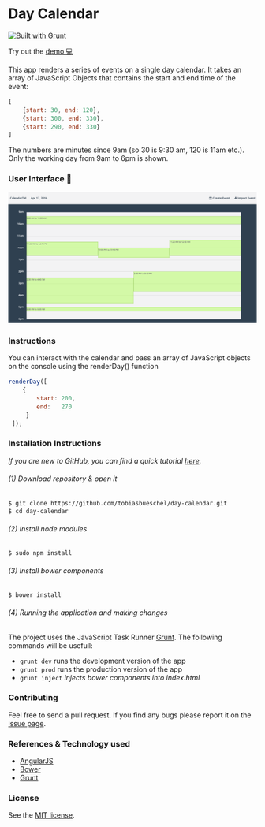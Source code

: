 # Day Calendar
[![Built with Grunt](https://cdn.gruntjs.com/builtwith.svg)](http://gruntjs.com/)

Try out the [demo :computer:](https://calendartm.firebaseapp.com/)

This app renders a series of events on a single day calendar. It takes an array of JavaScript Objects that contains the start and end time of the event:
```javascript
[
    {start: 30, end: 120},
    {start: 300, end: 330},
    {start: 290, end: 330}
]
```
The numbers are minutes since 9am (so 30 is 9:30 am, 120 is 11am etc.). Only the working day from 9am to 6pm is shown.

### User Interface :calendar:
![screenshot](https://github.com/tobiasbueschel/day-calendar/blob/master/ui.png)

### Instructions
You can interact with the calendar and pass an array of JavaScript objects on the console using the renderDay() function
```javascript
renderDay([
    { 
        start: 200,
        end:   270
     }
 ]);
```

### Installation Instructions
*If you are new to GitHub, you can find a quick tutorial [here](http://readwrite.com/2013/09/30/understanding-github-a-journey-for-beginners-part-1).*

###### (1) Download repository & open it
```
$ git clone https://github.com/tobiasbueschel/day-calendar.git
$ cd day-calendar
```

###### (2) Install node modules
```
$ sudo npm install
```

###### (3) Install bower components
```
$ bower install
```

###### (4) Running the application and making changes
The project uses the JavaScript Task Runner [Grunt](http://gruntjs.com/). The following commands will be usefull:

+ `grunt dev` runs the development version of the app
+ `grunt prod` runs the production version of the app
+ `grunt inject` _injects bower components into index.html_

### Contributing
Feel free to send a pull request. If you find any bugs please report it on the [issue page](https://github.com/tobiasbueschel/day-calendar/issues).

### References & Technology used 
+ [AngularJS](https://angularjs.org/)
+ [Bower](http://bower.io/)
+ [Grunt](http://gruntjs.com/)

### License
See the [MIT license](https://github.com/tobiasbueschel/day-calendar/blob/master/LICENSE).
